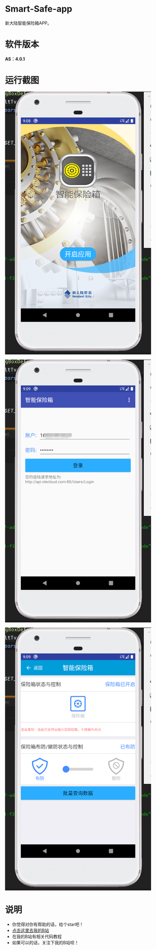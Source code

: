 # Smart-Safe-app

新大陆智能保险箱APP。

# 软件版本

**AS：4.0.1**

# 运行截图

![login](./screenshot/11.png)

![control](./screenshot/22.png)

![history](./screenshot/33.png)

# 说明

* 你觉得对你有帮助的话，给个star吧！
* [点击这里去我的B站](https://space.bilibili.com/369436058)
* 在我的B站有相关代码教程
* 如果可以的话，关注下我的B站呗！